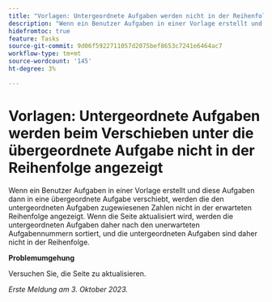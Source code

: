 ```yaml
---
title: "Vorlagen: Untergeordnete Aufgaben werden nicht in der Reihenfolge angezeigt, wenn sie unter die übergeordnete Aufgabe verschoben werden."
description: "Wenn ein Benutzer Aufgaben in einer Vorlage erstellt und diese Aufgaben dann in eine übergeordnete Aufgabe verschiebt, werden die den untergeordneten Aufgaben zugewiesenen Zahlen nicht in der erwarteten Reihenfolge angezeigt. Wenn die Seite aktualisiert wird, werden die untergeordneten Aufgaben daher nach den unerwarteten Aufgabennummern sortiert und die untergeordneten Aufgaben sind daher nicht in der Reihenfolge."
hidefromtoc: true
feature: Tasks
source-git-commit: 9d06f5922711057d2075bef8653c7241e6464ac7
workflow-type: tm+mt
source-wordcount: '145'
ht-degree: 3%

---
```



# Vorlagen: Untergeordnete Aufgaben werden beim Verschieben unter die übergeordnete Aufgabe nicht in der Reihenfolge angezeigt

Wenn ein Benutzer Aufgaben in einer Vorlage erstellt und diese Aufgaben dann in eine übergeordnete Aufgabe verschiebt, werden die den untergeordneten Aufgaben zugewiesenen Zahlen nicht in der erwarteten Reihenfolge angezeigt. Wenn die Seite aktualisiert wird, werden die untergeordneten Aufgaben daher nach den unerwarteten Aufgabennummern sortiert, und die untergeordneten Aufgaben sind daher nicht in der Reihenfolge.

**Problemumgehung**

Versuchen Sie, die Seite zu aktualisieren.

_Erste Meldung am 3. Oktober 2023._
